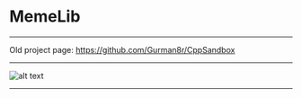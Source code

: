 # MemeLib

__________

Old project page: 
https://github.com/Gurman8r/CppSandbox

__________

![alt text](https://i.imgur.com/8U92mR2.png)

__________
